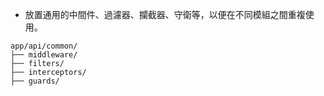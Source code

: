 * 放置通用的中間件、過濾器、攔截器、守衛等，以便在不同模組之間重複使用。

```
app/api/common/
├── middleware/
├── filters/
├── interceptors/
├── guards/
```

